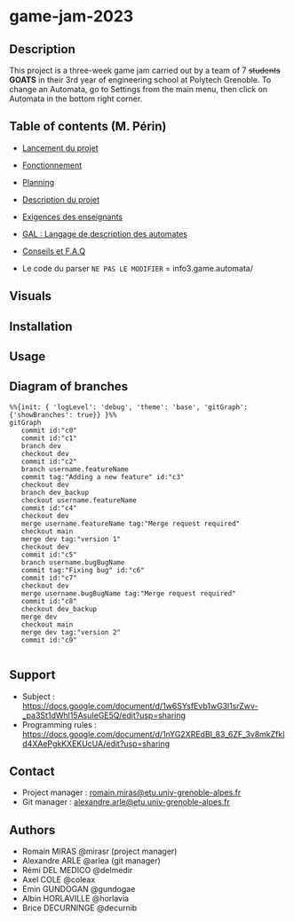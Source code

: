 # game-jam-2023

## Description
This project is a three-week game jam carried out by a team of 7 ~~students~~ **GOATS** in their 3rd year of engineering school at Polytech Grenoble. To change an Automata, go to Settings from the main menu, then click on Automata in the bottom right corner.

## Table of contents (M. Périn)

- [Lancement du projet](LANCEMENT.md)

- [Fonctionnement](FONCTIONNEMENT.md)

- [Planning](PLANNING.md)

- [Description du projet](PROJET.org)

- [Exigences des enseignants](EXIGENCES.org)

- [GAL : Langage de description des automates](gal/)

- [Conseils et F.A.Q](faq/)

- Le code du parser `NE PAS LE MODIFIER` = info3.game.automata/

## Visuals

## Installation

## Usage

## Diagram of branches
```mermaid
%%{init: { 'logLevel': 'debug', 'theme': 'base', 'gitGraph': {'showBranches': true}} }%%
gitGraph
   commit id:"c0"
   commit id:"c1"
   branch dev
   checkout dev
   commit id:"c2"
   branch username.featureName
   commit tag:"Adding a new feature" id:"c3"
   checkout dev
   branch dev_backup
   checkout username.featureName
   commit id:"c4"
   checkout dev
   merge username.featureName tag:"Merge request required"
   checkout main
   merge dev tag:"version 1"
   checkout dev
   commit id:"c5"
   branch username.bugBugName
   commit tag:"Fixing bug" id:"c6"
   commit id:"c7"
   checkout dev
   merge username.bugBugName tag:"Merge request required"
   commit id:"c8"
   checkout dev_backup
   merge dev
   checkout main
   merge dev tag:"version 2"
   commit id:"c9"
   
```
## Support
- Subject : https://docs.google.com/document/d/1w6SYsfEvb1wG3l1srZwv-_pa3St1dWhl15AsuIeGE5Q/edit?usp=sharing
- Programming rules : https://docs.google.com/document/d/1nYG2XREdBI_83_6ZF_3v8mkZfkId4XAePgkKXEKUcUA/edit?usp=sharing

## Contact
- Project manager : romain.miras@etu.univ-grenoble-alpes.fr
- Git manager : alexandre.arle@etu.univ-grenoble-alpes.fr

## Authors
- Romain MIRAS @mirasr (project manager)
- Alexandre ARLE @arlea (git manager)
- Rémi DEL MEDICO @delmedir
- Axel COLE @coleax
- Emin GUNDOGAN @gundogae
- Albin HORLAVILLE @horlavia
- Brice DECURNINGE @decurnib 
